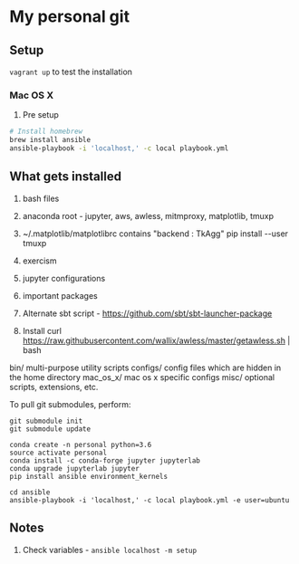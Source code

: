 # My personal git

## Setup 

`vagrant up` to test the installation

### Mac OS X

1. Pre setup
```bash
# Install homebrew
brew install ansible
ansible-playbook -i 'localhost,' -c local playbook.yml

```

## What gets installed 

1. bash files
1. anaconda
 root - jupyter, aws, awless, mitmproxy, matplotlib, tmuxp
1. ~/.matplotlib/matplotlibrc contains "backend : TkAgg"
 pip install --user tmuxp
1. exercism
1. jupyter configurations
1. important packages

1. Alternate sbt script - https://github.com/sbt/sbt-launcher-package
1. Install curl https://raw.githubusercontent.com/wallix/awless/master/getawless.sh | bash


bin/
    multi-purpose utility scripts
configs/
    config files which are hidden in the home directory
mac_os_x/
    mac os x specific configs
misc/
    optional scripts, extensions, etc.

To pull git submodules, perform:

	git submodule init
	git submodule update
	
	conda create -n personal python=3.6
	source activate personal
	conda install -c conda-forge jupyter jupyterlab
	conda upgrade jupyterlab jupyter
	pip install ansible environment_kernels
	
	cd ansible
	ansible-playbook -i 'localhost,' -c local playbook.yml -e user=ubuntu
	
## Notes

1. Check variables - `ansible localhost -m setup`

